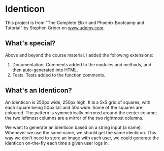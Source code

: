 # Identicon

This project is from "The Complete Elixir and Phoenix Bootcamp and Tutorial" by Stephen Grider on www.udemy.com.

## What's special?

Above and beyond the course material, I added the following extensions:
1. Documentation.  Comments added to the modules and methods, and then auto-generated into HTML.
2. Tests.  Tests added to the function comments.

## What's an Identicon?

An identicon is 250px wide, 250px high.  It is a 5x5 grid of squares, with each square being 50px tall and 50x wide.
Some of the squares are coloured.
The pattern is symmetrically mirrored around the center column; the
two leftmost columns are a mirror of the two rightmost columns.

We want to generate an identicon based on a string input (a name).  Whenever we use the same name, we should
get the same identicon.   This way we don't need to store an image with each user, we could generate the identicon on-the-fly each time a given user logs in.

